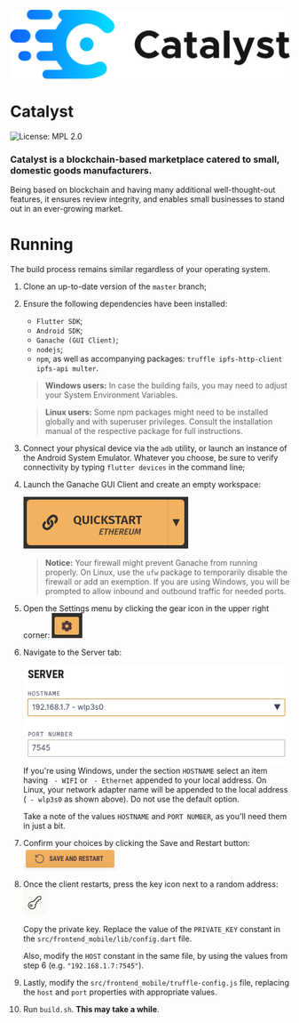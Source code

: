 ![Catalyst logo](img/logotype_inline.png)
# Catalyst
![License: MPL 2.0](https://img.shields.io/badge/License-MPL%202.0-brightgreen.svg)

### Catalyst is a blockchain-based marketplace catered to small, domestic goods manufacturers.

Being based on blockchain and having many additional well-thought-out features, it ensures review integrity, and enables small businesses to stand out in an ever-growing market.

# Running

The build process remains similar regardless of your operating system.

   1. Clone an up-to-date version of the `master` branch;
   2. Ensure the following dependencies have been installed:
      - `Flutter SDK`;
      - `Android SDK`;
      - `Ganache (GUI Client)`;
      - `nodejs`;
      - `npm`, as well as accompanying packages: `truffle ipfs-http-client ipfs-api multer`.
      
      > **Windows users:** In case the building fails, you may need to adjust your System Environment Variables.
      
      > **Linux users:** Some npm packages might need to be installed globally and with superuser privileges. Consult the installation manual of the respective package for full instructions.
      
   3. Connect your physical device via the `adb` utility, or launch an instance of the Android System Emulator. Whatever you choose, be sure to verify connectivity by typing `flutter devices` in the command line;
   4. Launch the Ganache GUI Client and create an empty workspace:
      
      ![Ganache create workspace](img/ganache_quickstart.png)
      > **Notice:** Your firewall might prevent Ganache from running properly. On Linux, use the `ufw` package to temporarily disable the firewall or add an exemption. If you are using Windows, you will be prompted to allow inbound and outbound traffic for needed ports.
   5. Open the Settings menu by clicking the gear icon in the upper right corner:
      ![Ganache Settings](img/ganache_settings.png)
   6. Navigate to the Server tab:

      ![Ganache Port Settings](img/ganache_port_settings.png)   
      If you're using Windows, under the section `HOSTNAME` select an item having ` - WIFI` or ` - Ethernet` appended to your local address. On Linux, your network adapter name will be appended to the local address (` - wlp3s0` as shown above).  Do not use the default option.

      Take a note of the values `HOSTNAME` and `PORT NUMBER`, as you'll need them in just a bit.
   7. Confirm your choices by clicking the Save and Restart button:
      ![Ganache Save And Restart Button](img/ganache_save_and_restart.png)
   8. Once the client restarts, press the key icon next to a random address: ![Ganache Key Button](img/ganache_key.png)

      Copy the private key. Replace the value of the `PRIVATE_KEY` constant in the `src/frontend_mobile/lib/config.dart` file.

      Also, modify the `HOST` constant in the same file, by using the values from step 6 (e.g. `"192.168.1.7:7545"`).
   9. Lastly, modify the `src/frontend_mobile/truffle-config.js` file, replacing the `host` and `port` properties with appropriate values.
   10. Run `build.sh`. **This may take a while**.
   